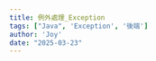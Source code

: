 ```yaml
---
title: 例外處理_Exception
tags: ["Java", 'Exception', '後端']
author: 'Joy'
date: "2025-03-23"
---
```


<script setup lang="ts">
  import {ref} from 'vue';
  const canvaDataSrc = ref('https://www.canva.com/design/DAGiGEF-QH4/1sQ7QdNoBsV8T0Dt6q5qfA/view?embed')
</script>

<CanvaPPT :src="canvaDataSrc" />
